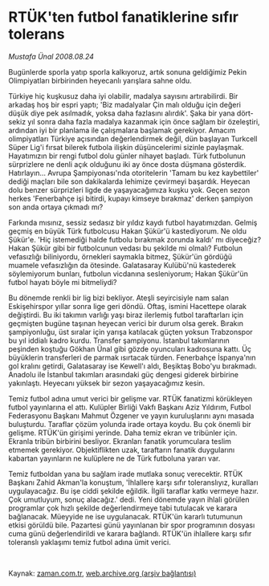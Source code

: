 # RTÜK'ten futbol fanatiklerine  sıfır tolerans

*Mustafa Ünal 2008.08.24*

<tr><td class="metin" colspan="2" style="padding-top: 20px; padding-left: 5px; padding-right: 10px;">Bugünlerde sporla yatıp sporla kalkıyoruz, artık sonuna geldiğimiz Pekin Olimpiyatları birbirinden heyecanlı yarışlara sahne oldu.</td></tr><tr><td class="metin" colspan="2" style="padding-top: 20px; padding-left: 5px; padding-right: 10px;"><p>Türkiye hiç kuşkusuz daha iyi olabilir, madalya sayısını artırabilirdi. Bir arkadaş hoş bir espri yaptı; 'Biz madalyalar Çin malı olduğu için değeri düşük diye pek asılmadık, yoksa daha fazlasını alırdık'. Şaka bir yana dört-sekiz yıl sonra daha fazla madalya kazanmak için önce sağlam bir özeleştiri, ardından iyi bir planlama ile çalışmalara başlamak gerekiyor. Amacım olimpiyatları Türkiye açısından değerlendirmek değil, dün başlayan Turkcell Süper Lig'i fırsat bilerek futbola ilişkin düşüncelerimi sizinle paylaşmak. Hayatımızın bir rengi futbol dolu günler nihayet başladı. Türk futbolunun sürprizlere ne denli açık olduğunu iki ay önce dosta düşmana gösterdik. Hatırlayın... Avrupa Şampiyonası'nda otoritelerin 'Tamam bu kez kaybettiler' dediği maçları bile son dakikalarda lehimize çevirmeyi başardık. Heyecan dolu benzer sürprizleri ligde de yaşayacağımıza kuşku yok. Geçen sezon herkes 'Fenerbahçe işi bitirdi, kupayı kimseye bırakmaz' derken şampiyon son anda ortaya çıkmadı mı? 
<p>Farkında mısınız, sessiz sedasız bir yıldız kaydı futbol hayatımızdan. Gelmiş geçmiş en büyük Türk futbolcusu Hakan Şükür'ü kastediyorum. Ne oldu Şükür'e. 'Hiç istemediği halde futbolu bırakmak zorunda kaldı' mı diyeceğiz? Hakan Şükür gibi bir futbolcunun vedası bu şekilde mi olmalı? Futbolun vefasızlığı biliniyordu, örnekleri saymakla bitmez, Şükür'ün gördüğü muamele vefasızlığın da ötesinde. Galatasaray Kulübü'nü kastederek söylemiyorum bunları, futbolun vicdanına sesleniyorum; Hakan Şükür'ün futbol hayatı böyle mi bitmeliydi? 
<p>Bu dönemde renkli bir lig bizi bekliyor. Ateşli seyircisiyle nam salan Eskişehirspor yıllar sonra lige geri döndü. Oftaş, ismini Hacettepe olarak değiştirdi. Bu iki takımın varlığı yaşı biraz ilerlemiş futbol taraftarları için geçmişten bugüne taşınan heyecan verici bir durum olsa gerek. Bırakın şampiyonluğu, üst sıralar için yarışa katılacak güçten yoksun Trabzonspor bu yıl iddialı kadro kurdu. Transfer şampiyonu. İstanbul takımlarının peşinden koştuğu Gökhan Ünal gibi gözde oyuncuları kadrosuna kattı. Üç büyüklerin transferleri de parmak ısırtacak türden. Fenerbahçe İspanya'nın gol kralını getirdi, Galatasaray ise Kewell'ı aldı, Beşiktaş Bobo'yu bırakmadı. Anadolu ile İstanbul takımları arasındaki güç dengesi giderek birbirine yakınlaştı. Heyecanı yüksek bir sezon yaşayacağımız kesin. 
<p>Temiz futbol adına umut verici bir gelişme var. RTÜK fanatizmi körükleyen futbol yayınlarına el attı. Kulüpler Birliği Vakfı Başkanı Aziz Yıldırım, Futbol Federasyonu Başkanı Mahmut Özgener ve yayın kuruluşlarını aynı masada buluşturdu. Taraflar çözüm yolunda irade ortaya koydu. Bu çok önemli bir gelişme. RTÜK'ün girişimi yerinde. Daha temiz ekran ve tribünler için. Ekranla tribün birbirini besliyor. Ekranları fanatik yorumculara teslim etmemek gerekiyor. Objektiflikten uzak, taraftarın fanatik duygularını kabartan yayınların ne kulüplere ne de Türk futboluna yararı var. 
<p>Temiz futboldan yana bu sağlam irade mutlaka sonuç verecektir. RTÜK Başkanı Zahid Akman'la konuştum, 'İhlallere karşı sıfır toleranslıyız, kuralları uygulayacağız. Bu işe ciddi şekilde eğildik. İlgili taraflar katkı vermeye hazır. Çok umutluyum, sonuç alacağız.' dedi. Yeni dönemde yayın ihlali görülen programlar çok hızlı şekilde değerlendirmeye tabi tutulacak ve karara bağlanacak. Müeyyide ne ise uygulanacak. RTÜK'ün kararlı tutumunun etkisi görüldü bile. Pazartesi günü yayınlanan bir spor programının dosyası cuma günü değerlendirildi ve karara bağlandı. RTÜK'ün ihlallere karşı sıfır toleranslı yaklaşımı temiz futbol adına ümit verici. 
<p><br/></p></p></p></p></p></p></td></tr>

Kaynak: [zaman.com.tr](http://zaman.com.tr/yazar.do?yazino=729373), [web.archive.org (arşiv bağlantısı)](http://web.archive.org/web/20080828145317/http://zaman.com.tr:80/yazar.do?yazino=729373)
